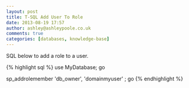 ```yaml
---
layout: post
title: T-SQL Add User To Role
date: 2013-08-19 17:57
author: ashley@ashleypoole.co.uk
comments: true
categories: [databases, knowledge-base]
---
```

SQL below to add a role to a user.

{% highlight sql %}
use MyDatabase;
go

sp_addrolemember 'db_owner', 'domainmyuser' ;
go
{% endhighlight %}
